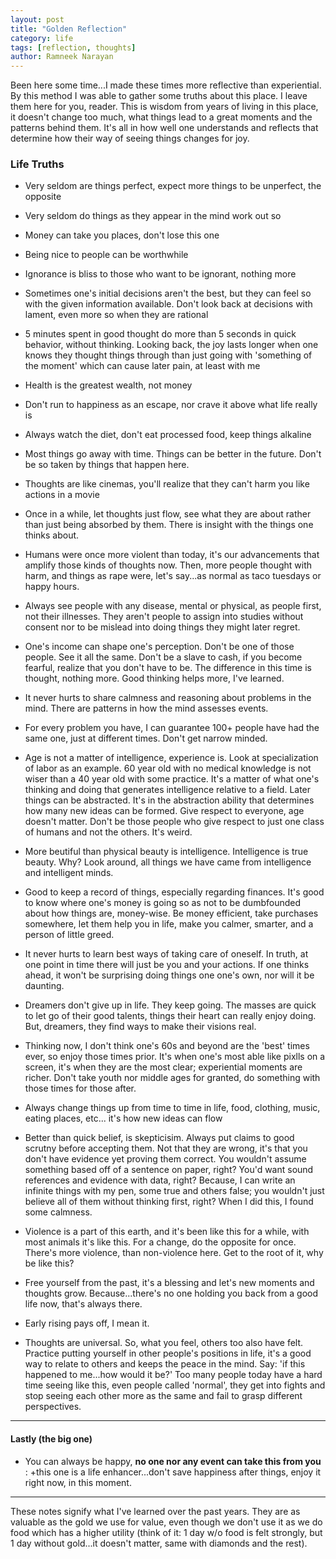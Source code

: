 ```yaml
---
layout: post
title: "Golden Reflection"
category: life
tags: [reflection, thoughts]
author: Ramneek Narayan
---
```


Been here some time...I made these times more reflective than experiential. By this method I was able to gather some truths about this place. I leave them here for you, reader. This is wisdom from years of living in this place, it doesn't change too much, what things lead to a great moments and the patterns behind them. It's all in how well one understands and reflects that determine how their way of seeing things changes for joy.

### Life Truths

*	Very seldom are things perfect, expect more things to be unperfect, the opposite

*	Very seldom do things as they appear in the mind work out so

*	Money can take you places, don't lose this one

*	Being nice to people can be worthwhile

*	Ignorance is bliss to those who want to be ignorant, nothing more

*	Sometimes one's initial decisions aren't the best, but they can feel so with the given information available. Don't look back at decisions with lament, even more so when they are rational

*	5 minutes spent in good thought do more than 5 seconds in quick behavior, without thinking. Looking back, the joy lasts longer when one knows they thought things through than just going with 'something of the moment' which can cause later pain, at least with me

*	Health is the greatest wealth, not money

*	Don't run to happiness as an escape, nor crave it above what life really is

*	Always watch the diet, don't eat processed food, keep things alkaline

*	Most things go away with time. Things can be better in the future. Don't be so taken by things that happen here.

*	Thoughts are like cinemas, you'll realize that they can't harm you like actions in a movie

*	Once in a while, let thoughts just flow, see what they are about rather than just being absorbed by them. There is insight with the things one thinks about.

*	Humans were once more violent than today, it's our advancements that amplify those kinds of thoughts now. Then, more people thought with harm, and things as rape were, let's say...as normal as taco tuesdays or happy hours. 

*	Always see people with any disease, mental or physical, as people first, not their illnesses. They aren't people to assign into studies without consent nor to be mislead into doing things they might later regret.

*	One's income can shape one's perception. Don't be one of those people. See it all the same. Don't be a slave to cash, if you become fearful, realize that you don't have to be. The difference in this time is thought, nothing more. Good thinking helps more, I've learned. 

*	It never hurts to share calmness and reasoning about problems in the mind. There are patterns in how the mind assesses events.

*	For every problem you have, I can guarantee 100+ people have had the same one, just at different times. Don't get narrow minded.

*	Age is not a matter of intelligence, experience is. Look at specialization of labor as an example. 60 year old with no medical knowledge is not wiser than a 40 year old with some practice. It's a matter of what one's thinking and doing that generates intelligence relative to a field. Later things can be abstracted. It's in the abstraction ability that determines how many new ideas can be formed. Give respect to everyone, age doesn't matter. Don't be those people who give respect to just one class of humans and not the others. It's weird. 

*	More beutiful than physical beauty is intelligence. Intelligence is true beauty. Why? Look around, all things we have came from intelligence and intelligent minds.

*	Good to keep a record of things, especially regarding finances. It's good to know where one's money is going so as not to be dumbfounded about how things are, money-wise. Be money efficient, take purchases somewhere, let them help you in life, make you calmer, smarter, and a person of little greed.

*	It never hurts to learn best ways of taking care of oneself. In truth, at one point in time there will just be you and your actions. If one thinks ahead, it won't be surprising doing things one one's own, nor will it be daunting.

*	Dreamers don't give up in life. They keep going. The masses are quick to let go of their good talents, things their heart can really enjoy doing. But, dreamers, they find ways to make their visions real.

*	Thinking now, I don't think one's 60s and beyond are the 'best' times ever, so enjoy those times prior. It's when one's most able like pixlls on a screen, it's when they are the most clear; experiential moments are richer. Don't take youth nor middle ages for granted, do something with those times for those after.

*	Always change things up from time to time in life, food, clothing, music, eating places, etc... it's how new ideas can flow

*	Better than quick belief, is skepticisim. Always put claims to good scrutny before accepting them. Not that they are wrong, it's that you don't have evidence yet proving them correct. You wouldn't assume something based off of a sentence on paper, right? You'd want sound references and evidence with data, right? Because, I can write an infinite things with my pen, some true and others false; you wouldn't just believe all of them without thinking first, right? When I did this, I found some calmness. 

*	Violence is a part of this earth, and it's been like this for a while, with most animals it's like this. For a change, do the opposite for once. There's more violence, than non-violence here. Get to the root of it, why be like this?

*	Free yourself from the past, it's a blessing and let's new moments and thoughts grow. Because...there's no one holding you back from a good life now, that's always there.

*	Early rising pays off, I mean it. 

*	Thoughts are universal. So, what you feel, others too also have felt. Practice putting yourself in other people's positions in life, it's a good way to relate to others and keeps the peace in the mind. Say: 'if this happened to me...how would it be?' Too many people today have a hard time seeing like this, even people called 'normal', they get into fights and stop seeing each other more as the same and fail to grasp different perspectives. 

---

#### Lastly (the big one)

* You can always be happy, **no one nor any event can take this from you** : +this one is a life enhancer...don't save happiness after things, enjoy it right now, in this moment.

---

These notes signify what I've learned over the past years. They are as valuable as the gold we use for value, even though we don't use it as we do food which has a higher utility (think of it: 1 day w/o food is felt strongly, but 1 day without gold...it doesn't matter, same with diamonds and the rest). <i class="fas fa-meteor"></i>